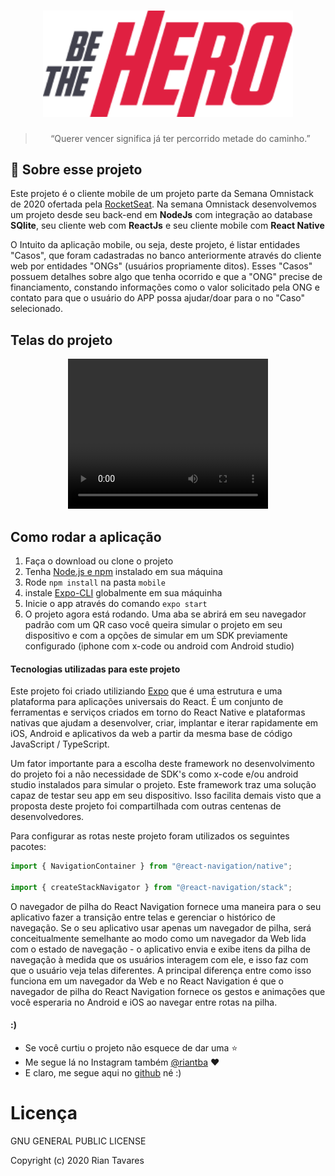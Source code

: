 <h1 align="center">
    <img alt="Launchbase" src="imgs/logo@3x.png" width="400px" />
</h1>

<blockquote align="center">“Querer vencer significa já ter percorrido metade do caminho.”</blockquote>

## :rocket: Sobre esse projeto

<p>Este projeto é o cliente mobile de um projeto parte da Semana Omnistack de 2020 ofertada pela <a href="https://rocketseat.com.br/" target="_blank"> RocketSeat</a>. 
Na semana Omnistack desenvolvemos um projeto desde seu back-end em <strong>NodeJs</strong> com integração ao database<strong> SQlite</strong>, seu cliente web com <strong>ReactJs</strong>  e seu cliente mobile com <strong>React Native</strong>  </p>
<p>O Intuito da aplicação mobile, ou seja, deste projeto, é listar entidades "Casos", que foram cadastradas no banco anteriormente através do cliente web por entidades "ONGs" (usuários propriamente ditos). Esses "Casos" possuem detalhes sobre algo que tenha ocorrido e que a "ONG" precise de financiamento, constando informações como o valor solicitado pela ONG e contato para que o usuário do APP possa ajudar/doar para o no "Caso" selecionado.</p>

## Telas do projeto

<p align="center">
  <video width="320" height="240" controls>
    <source src="imgs/telas.mp4" type="video/mp4">
    Your browser does not support the video tag.
  </video>
</p>

## Como rodar a aplicação

1. Faça o download ou clone o projeto
2. Tenha [Node.js e npm](https://nodejs.org/it/) instalado em sua máquina
3. Rode `npm install` na pasta `mobile`
4. instale [Expo-CLI](https://docs.expo.io/versions/latest/get-started/installation/) globalmente em sua máquinha
5. Inicie o app através do comando `expo start`
6. O projeto agora está rodando. Uma aba se abrirá em seu navegador padrão com um QR caso você queira simular o projeto em seu dispositivo e com a opções de simular em um SDK previamente configurado (iphone com x-code ou android com Android studio)

#### Tecnologias utilizadas para este projeto

Este projeto foi criado utiliziando [Expo](https://docs.expo.io/versions/v37.0.0/) que é uma estrutura e uma plataforma para aplicações universais do React. É um conjunto de ferramentas e serviços criados em torno do React Native e plataformas nativas que ajudam a desenvolver, criar, implantar e iterar rapidamente em iOS, Android e aplicativos da web a partir da mesma base de código JavaScript / TypeScript.

Um fator importante para a escolha deste framework no desenvolvimento do projeto foi a não necessidade de SDK's como x-code e/ou android studio instalados para simular o projeto. Este framework traz uma solução capaz de testar seu app em seu dispositivo. Isso facilita demais visto que a proposta deste projeto foi compartilhada com outras centenas de desenvolvedores.

Para configurar as rotas neste projeto foram utilizados os seguintes pacotes:

```js
import { NavigationContainer } from "@react-navigation/native";

import { createStackNavigator } from "@react-navigation/stack";
```

O navegador de pilha do React Navigation fornece uma maneira para o seu aplicativo fazer a transição entre telas e gerenciar o histórico de navegação. Se o seu aplicativo usar apenas um navegador de pilha, será conceitualmente semelhante ao modo como um navegador da Web lida com o estado de navegação - o aplicativo envia e exibe itens da pilha de navegação à medida que os usuários interagem com ele, e isso faz com que o usuário veja telas diferentes. A principal diferença entre como isso funciona em um navegador da Web e no React Navigation é que o navegador de pilha do React Navigation fornece os gestos e animações que você esperaria no Android e iOS ao navegar entre rotas na pilha.

#### :)

- Se você curtiu o projeto não esquece de dar uma :star:
- Me segue lá no Instagram também [@riantba](https://www.instagram.com/riantba/) :heart:
- E claro, me segue aqui no [github](https://github.com/RianTavares) né :)

<h1>Licença</h1>

GNU GENERAL PUBLIC LICENSE

Copyright (c) 2020 Rian Tavares
